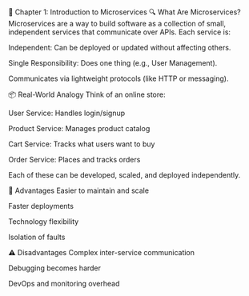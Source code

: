 📘 Chapter 1: Introduction to Microservices
🔍 What Are Microservices?
Microservices are a way to build software as a collection of small, independent services that communicate over APIs. Each service is:

Independent: Can be deployed or updated without affecting others.

Single Responsibility: Does one thing (e.g., User Management).

Communicates via lightweight protocols (like HTTP or messaging).

📦 Real-World Analogy
Think of an online store:

User Service: Handles login/signup

Product Service: Manages product catalog

Cart Service: Tracks what users want to buy

Order Service: Places and tracks orders

Each of these can be developed, scaled, and deployed independently.

🧠 Advantages
Easier to maintain and scale

Faster deployments

Technology flexibility

Isolation of faults

⚠️ Disadvantages
Complex inter-service communication

Debugging becomes harder

DevOps and monitoring overhead

